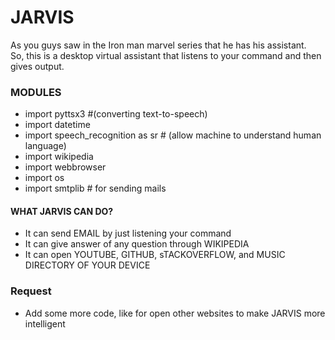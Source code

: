 # JARVIS  

 As you guys saw in the Iron man marvel series that he has his assistant.  
 So, this is a desktop virtual assistant that listens to your command and then gives output.
  
 ### MODULES 
- import pyttsx3  #(converting text-to-speech)
- import datetime
- import speech_recognition as sr   # (allow machine to understand human language) 
- import wikipedia 
- import webbrowser
- import os
- import smtplib  # for sending mails  



#### WHAT JARVIS CAN DO?  

- It can send EMAIL by just listening your command 
- It can give answer of any question through WIKIPEDIA
- It can open YOUTUBE, GITHUB, sTACKOVERFLOW, and  MUSIC DIRECTORY OF YOUR DEVICE

### Request  

- Add some more code, like for open other websites to make JARVIS more intelligent 

